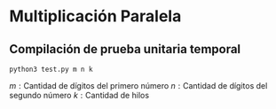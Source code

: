 # Multiplicación Paralela
## Compilación de prueba unitaria temporal

    python3 test.py m n k

$m:\text{Cantidad de dígitos del primero número}$
$n:\text{Cantidad de dígitos del segundo número}$
$k:\text{Cantidad de hilos}$

